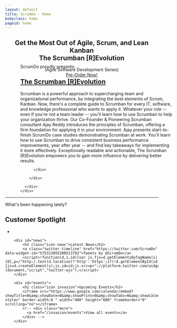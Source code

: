 ```yaml
---
layout: default
title: ScrumDo - Home
bodyclass: home
pageid: home
---
```


<header role="intro" id="intro">
	<div class="container">
	  <div class="logline">
		<h2>Get the Most Out of Agile, Scrum, and Lean Kanban<br/>The Scrumban [R]Evolution</h2>(Agile Software Development Series)
	  </div>
	  <div class="cta">
		<a target="_blank" href="http://www.amazon.com/The-Scrumban-Evolution-Software-Development/dp/013408621X" class="primary">Pre-Order Now!</a>
	  </div>
	</div>
  </header>

  <div id="slideshow" class="container">
	<div class="item active">
	  <div style="background-image: url('{{ site.base_url }}/images/book-cover-image.jpg'); background-size: 60%; background-position: 100% 5px" class="layout-photo">
		<div class="visual"></div>
		<div class="container">
		  <div style="width:500px;margin-top:-100px;margin-left:50px" class="headline">
			<p>ScrumDo proudly presents:</p>
			<h2><a target="_blank" href="http://www.amazon.com/The-Scrumban-Evolution-Software-Development/dp/013408621X">The Scrumban [R]Evolution</a></h2>
			<p>Scrumban is a powerful approach to supercharging team and organizational performance, by integrating the best elements of Scrum, Kanban. Now, there's a complete guide to Scrumban for every IT, software, and knowledge professional who wants to apply it. Whatever your role -- even if you're not a team leader -- you'll learn how to use Scrumban to help your organization thrive. Our Co-Founder & Pioneering Scrumban consultant Ajay Reddy introduces the  principles of Scrumban, offering a firm foundation for applying it in your environment. Ajay presents start-to-finish ScrumDo case studies demonstrating Scrumban at work. You'll learn how to use Scrumban to drive consistent business performance improvements, year after year -- and find key takeaways for implementing it more effectively. Exceptionally readable and actionable, The Scrumban [R]Evolution empowers you to gain more influence by delivering better results.</p>

		  </div>

		</div>

	  </div>
	</div>  
  </div>

  <hr class="taper">
  <div class="container">
	<p class="question">What's been happening lately?</p>
  </div>
  <div id="activity">
	<div class="container">
		<div id="spotlight">
			<h2 class="icon crown">Customer Spotlight</h2>
			<ul>
			<li class="supotlight-video">
			<img src="http://img.youtube.com/vi/KAyFcMVb0nI/0.jpg" alt="" />
			<a href="http://www.youtube.com/watch?v=KAyFcMVb0nI&width=700&height=430" rel="prettyPhoto" title=""><img class="play-button" src="{{ site.base_url }}/images/video-play-button.png" alt="" /></a>
			</li>
			</ul>
		</div>
		
		<div id="news">
			<h2 class="icon news">Latest News</h2>
			<a class="twitter-timeline" href="https://twitter.com/ScrumDo" data-widget-id="575313055300513792">Tweets by @ScrumDo</a>
			<script>!function(d,s,id){var js,fjs=d.getElementsByTagName(s)[0],p=/^http:/.test(d.location)?'http':'https';if(!d.getElementById(id)){js=d.createElement(s);js.id=id;js.src=p+"://platform.twitter.com/widgets.js";fjs.parentNode.insertBefore(js,fjs);}}(document,"script","twitter-wjs");</script>
		</div>
		
		<div id="events">
			<h2 class="icon invasion">Upcoming Events</h2>
			<iframe src="https://www.google.com/calendar/embed?showTitle=0&amp;showDate=0&amp;showPrint=0&amp;showTabs=0&amp;showCalendars=0&amp;height=600&amp;wkst=1&amp;bgcolor=%23FFFFFF&amp;src=codegenesys.com_lb6h35i09i7674u548ag0klrrk%40group.calendar.google.com&amp;color=%2323164E&amp;ctz=America%2FNew_York" style=" border-width:0 " width="400" height="600" frameborder="0" scrolling="no"></iframe>
			<!-- <div class="more">
              <a href="/invasion/events">View all events</a>
            </div> -->
		</div>
  </div>
  </div>